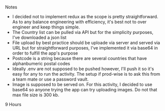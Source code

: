 Notes

- I decided not to implement redux as the scope is pretty straightforward. As to any balance engineering with efficiency, it's best not to over engineer and keep things simple.
- The Country list can be pulled via API but for the simplicity purposes, I've downloaded a json list
- File upload by best practice should be uploade via server and served via URL but for straightforward purposes, I've implemented it via base64 in order to fulfill the app's purpose
- Postcode is a string because there are several countries that have alphanbumeric postal codes
- Ideally .env are not supposed to be pushed however, I'll push it so it's easy for any to run the activity. The setup if prod-wise is to ask this from a team mate or use a password vault. 
- Image is supposed to be served on. For this activity, I decided to use base64 so anyone trying the app can try uploading images. Do not that max file size is 300 kb.

9 Hours